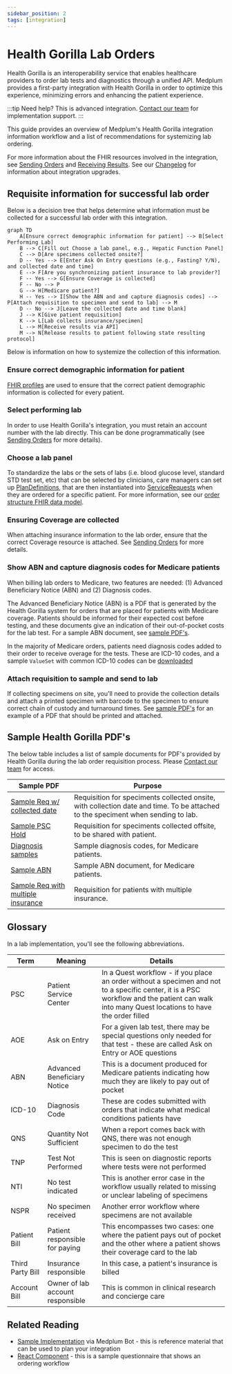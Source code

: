 ```yaml
---
sidebar_position: 2
tags: [integration]
---
```


# Health Gorilla Lab Orders

Health Gorilla is an interoperability service that enables healthcare providers to order lab tests and diagnostics through a unified API. Medplum provides a first-party integration with Health Gorilla in order to optimize this experience, minimizing errors and enhancing the patient experience. 

:::tip
Need help? This is advanced integration. [Contact our team](mailto:info+healthgorilla@medplum.com?subject=Health%20Gorilla%20Integration%20for%20Medplum) for implementation support.
:::

This guide provides an overview of Medplum's Health Gorilla integration information workflow and a list of recommendations for systemizing lab ordering. 

For more information about the FHIR resources involved in the integration, see [Sending Orders](./sending-orders.md) and [Receiving Results](./receiving-results.md). See our [Changelog](./hg-changelog.md) for information about integration upgrades. 

## Requisite information for successful lab order 

Below is a decision tree that helps determine what information must be collected for a successful lab order with this integration. 

```mermaid
graph TD
    A[Ensure correct demographic information for patient] --> B[Select Performing Lab]
    B --> C[Fill out Choose a lab panel, e.g., Hepatic Function Panel]
    C --> D[Are specimens collected onsite?]
    D -- Yes --> E[Enter Ask On Entry questions (e.g., Fasting? Y/N), and collected date and time]
    E --> F[Are you synchronizing patient insurance to lab provider?]
    F -- Yes --> G[Ensure Coverage is collected]
    F -- No --> P
    G --> H[Medicare patient?]
    H -- Yes --> I[Show the ABN and and capture diagnosis codes] --> P[Attach requisition to specimen and send to lab] --> M
    D -- No --> J[Leave the collected date and time blank]
    J --> K[Give patient requisition]
    K --> L[Lab collects insurance/specimen]
    L --> M[Receive results via API]
    M --> N[Release results to patient following state resulting protocol]
```

Below is information on how to systemize the collection of this information. 

### Ensure correct demographic information for patient 

[FHIR profiles](/docs/fhir-datastore/profiles) are used to ensure that the correct patient demographic information is collected for every patient. 

### Select performing lab 

In order to use Health Gorilla's integration, you must retain an account number with the lab directly. This can be done programmatically (see [Sending Orders](./sending-orders.md) for more details). 

### Choose a lab panel 

To standardize the labs or the sets of labs (i.e. blood glucose level, standard STD test set, etc) that can be selected by clinicians, care managers can set up [PlanDefinitions](/docs/api/fhir/resources/plandefinition), that are then instantiated into [ServiceRequests](/docs/api/fhir/resources/servicerequest) when they are ordered for a specific patient. For more information, see our [order structure FHIR data model](/docs/integration/health-gorilla/sendingorders#fhir-data-model). 

### Ensuring Coverage are collected 

When attaching insurance information to the lab order, ensure that the correct Coverage resource is attached. See [Sending Orders](./sending-orders.md) for more details. 

### Show ABN and capture diagnosis codes for Medicare patients

When billing lab orders to Medicare, two features are needed: (1) Advanced Beneficiary Notice (ABN) and (2) Diagnosis codes. 

The Advanced Beneficiary Notice (ABN) is a PDF that is generated by the Health Gorilla system for orders that are placed for patients with Medicare coverage. Patients should be informed for their expected cost before testing, and these documents give an indication of their out-of-pocket costs for the lab test. For a sample ABN document, see [sample PDF's](#sample-health-gorilla-pdfs). 

In the majority of Medicare orders, patients need diagnosis codes added to their order to receive overage for the tests. These are ICD-10 codes, and a sample `ValueSet` with common ICD-10 codes can be [downloaded](https://drive.google.com/file/d/1cFHGBud9IlGH86yilxe-KkDxGUbGr2Mn/view?usp=drive_link)

### Attach requisition to sample and send to lab 

If collecting specimens on site, you'll need to provide the collection details and attach a printed specimen with barcode to the specimen to ensure correct chain of custody and turnaround times. See [sample PDF's](#sample-health-gorilla-pdfs) for an example of a PDF that should be printed and attached.

## Sample Health Gorilla PDF's 

The below table includes a list of sample documents for PDF's provided by Health Gorilla during the lab order requisition process. Please [Contact our team](mailto:info+healthgorilla@medplum.com?subject=Health%20Gorilla%20Integration%20for%20Medplum) for access. 

| Sample PDF             | Purpose                                 | 
| ---------------------- | --------------------------------------- | 
| [Sample Req w/ collected date](https://drive.google.com/file/d/1gVvhw-2OnW9IlwZU2ly13jZGbGMAyW0O/view?usp=drive_link) | Requisition for speciments collected onsite, with collection date and time. To be attached to the speciment when sending to lab. | 
| [Sample PSC Hold](https://drive.google.com/file/d/1EIwAmFxrgdvRNBbL3p9pm4RarKXUS-ET/view?usp=drive_link) | Requisition for speciments collected offsite, to be shared with patient. | 
| [Diagnosis samples](https://drive.google.com/file/d/1cFHGBud9IlGH86yilxe-KkDxGUbGr2Mn/view?usp=drive_link) | Sample diagnosis codes, for Medicare patients. | 
| [Sample ABN](https://drive.google.com/file/d/1l6VbtqdlkDbCJr_DPQwfKOpoaRo2giTM/view?usp=drive_link) | Sample ABN document, for Medicare patients. | 
| [Sample Req with multiple insurance](https://drive.google.com/file/d/1QMrLkP71ysQEMIi3EOKx0BWeJOATUeCw/view?usp=drive_link) | Requisition for patients with multiple insurance. | 

## Glossary

In a lab implementation, you'll see the following abbreviations.

| Term             | Meaning                          | Details                                                                                                                                                                                       |
| ---------------- | -------------------------------- | --------------------------------------------------------------------------------------------------------------------------------------------------------------------------------------------- |
| PSC              | Patient Service Center           | In a Quest workflow - if you place an order without a specimen and not to a specific center, it is a PSC workflow and the patient can walk into many Quest locations to have the order filled |
| AOE              | Ask on Entry                     | For a given lab test, there may be special questions only needed for that test - these are called Ask on Entry or AOE questions                                                               |
| ABN              | Advanced Beneficiary Notice      | This is a document produced for Medicare patients indicating how much they are likely to pay out of pocket                                                                                    |
| ICD-10           | Diagnosis Code                   | These are codes submitted with orders that indicate what medical conditions patients have                                                                                                     |
| QNS              | Quantity Not Sufficient          | When a report comes back with QNS, there was not enough specimen to do the test                                                                                                               |
| TNP              | Test Not Performed               | This is seen on diagnostic reports where tests were not performed                                                                                                                             |
| NTI              | No test indicated                | This is another error case in the workflow usually related to missing or unclear labeling of specimens                                                                                        |
| NSPR             | No specimen received             | Another error workflow where specimens are not available                                                                                                                                      |
| Patient Bill     | Patient responsible for paying   | This encompasses two cases: one where the patient pays out of pocket and the other where a patient shows their coverage card to the lab                                                       |
| Third Party Bill | Insurance responsible            | In this case, a patient's insurance is billed                                                                                                                                                 |
| Account Bill     | Owner of lab account responsible | This is common in clinical research and concierge care                                                                                                                                        |

## Related Reading

- [Sample Implementation](https://github.com/medplum/medplum/tree/main/examples/medplum-health-gorilla-demo) via Medplum Bot - this is reference material that can be used to plan your integration
- [React Component](https://storybook.medplum.com/?path=/story/medplum-questionnaireform--lab-ordering) - this is a sample questionnaire that shows an ordering workflow
